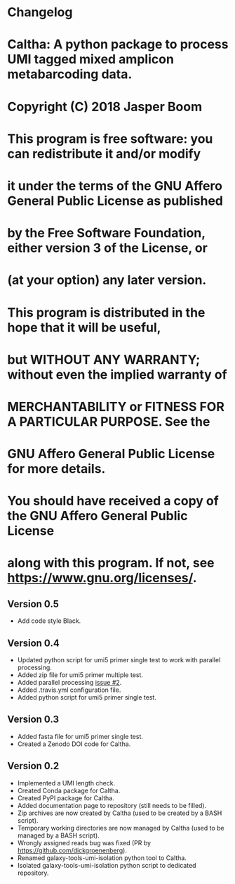 # Changelog

# Caltha: A python package to process UMI tagged mixed amplicon metabarcoding data.
# Copyright (C) 2018 Jasper Boom

# This program is free software: you can redistribute it and/or modify
# it under the terms of the GNU Affero General Public License as published
# by the Free Software Foundation, either version 3 of the License, or
# (at your option) any later version.

# This program is distributed in the hope that it will be useful,
# but WITHOUT ANY WARRANTY; without even the implied warranty of
# MERCHANTABILITY or FITNESS FOR A PARTICULAR PURPOSE. See the
# GNU Affero General Public License for more details.

# You should have received a copy of the GNU Affero General Public License
# along with this program. If not, see <https://www.gnu.org/licenses/>.

## Version 0.5
+ Add code style Black.

## Version 0.4
+ Updated python script for umi5 primer single test to work with parallel processing.
+ Added zip file for umi5 primer multiple test.
+ Added parallel processing [issue #2](https://github.com/JasperBoom/caltha/issues/2).
+ Added .travis.yml configuration file.
+ Added python script for umi5 primer single test.

## Version 0.3
+ Added fasta file for umi5 primer single test.
+ Created a Zenodo DOI code for Caltha.

## Version 0.2
+ Implemented a UMI length check.
+ Created Conda package for Caltha.
+ Created PyPI package for Caltha.
+ Added documentation page to repository (still needs to be filled).
+ Zip archives are now created by Caltha (used to be created by a BASH script).
+ Temporary working directories are now managed by Caltha (used to be managed by a BASH script).
+ Wrongly assigned reads bug was fixed (PR by https://github.com/dickgroenenberg).
+ Renamed galaxy-tools-umi-isolation python tool to Caltha.
+ Isolated galaxy-tools-umi-isolation python script to dedicated repository.
